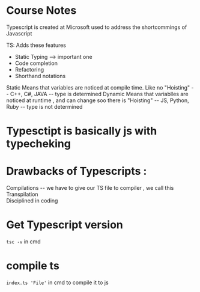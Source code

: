 # Course Notes

Typescript is created at Microsoft used to address the shortcommings of Javascript 

TS: Adds these features 
- Static Typing --> important one
- Code completion 
- Refactoring 
- Shorthand notations



Static Means that variables are noticed at compile time. Like no "Hoisting"  -- C++, C#, JAVA -- type is determined
Dynamic Means that variablles are noticed at runtime , and can change soo there is "Hoisting"  -- JS, Python, Ruby -- type is not determined 

# Typesctipt is basically js with typecheking


# Drawbacks of Typescripts :  
Compilations -- we have to give our TS file to compiler , we call this Transpilation  
Disciplined in coding 


# Get Typescript version 
`tsc -v` in cmd 
# compile ts 
`index.ts 'File'` in cmd to compile it to js

